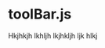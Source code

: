 <html>
  <head>
    <title>HELLO</title>
  </head>
  <body>
    <h1>toolBar.js</h1>
    Hkjhkjh lkhljh lkjhkljh ljk hlkj 
  </body>
</html>
